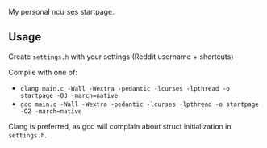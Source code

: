 My personal ncurses startpage.

## Usage

Create `settings.h` with your settings (Reddit username + shortcuts)

Compile with one of:

  - `clang main.c -Wall -Wextra -pedantic -lcurses -lpthread -o startpage -O3 -march=native`
  - `gcc main.c -Wall -Wextra -pedantic -lcurses -lpthread -o startpage -O2 -march=native`

Clang is preferred, as gcc will complain about struct initialization in `settings.h`.